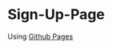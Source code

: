 # Sign-Up-Page
Using [Github Pages](https://harshdeepsingh-9.github.io/Sign-Up-Page/custom-sign-in.html)
